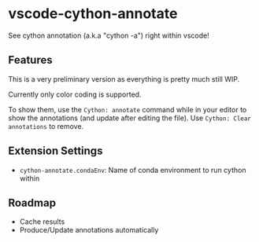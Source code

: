 # vscode-cython-annotate

See cython annotation (a.k.a "cython -a") right within vscode!

## Features

This is a very preliminary version as everything is pretty much still WIP.

Currently only color coding is supported.

To show them, use the `Cython: annotate` command while in your editor to show the annotations (and update after editing the file).
Use `Cython: Clear annotations` to remove.

## Extension Settings

* `cython-annotate.condaEnv`: Name of conda environment to run cython within

## Roadmap

* Cache results
* Produce/Update annotations automatically
